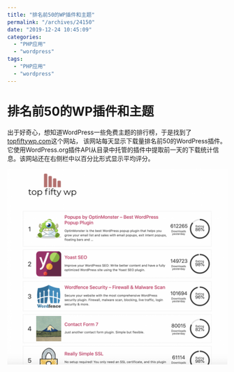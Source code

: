 ```yaml
---
title: "排名前50的WP插件和主题"
permalink: "/archives/24150"
date: "2019-12-24 10:45:09"
categories: 
  - "PHP应用"
  - "wordpress"
tags: 
  - "PHP应用"
  - "wordpress"
---
```


# 排名前50的WP插件和主题

出于好奇心，想知道WordPress一些免费主题的排行榜，于是找到了[topfiftywp.com](https://topfiftywp.com/)这个网站， 该网站每天显示下载量排名前50的WordPress插件。它使用WordPress.org插件API从目录中托管的插件中提取前一天的下载统计信息。该网站还在右侧栏中以百分比形式显示平均评分。

![](./images/Screen-Shot-2019-08-27-at-10.33.41-AM.png)
